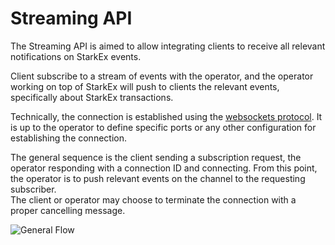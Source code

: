 
# Streaming API

The Streaming API is aimed to allow integrating clients to receive all relevant notifications on StarkEx events.

Client subscribe to a stream of events with the operator, and the operator working on top of StarkEx will push to clients the relevant events, specifically about StarkEx transactions.

Technically, the connection is established using the [websockets protocol](https://datatracker.ietf.org/doc/html/rfc6455). It is up to the operator to define specific ports or any other configuration for establishing the connection.

The general sequence is the client sending a subscription request, the operator responding with a connection ID and connecting.
From this point, the operator is to push relevant events on the channel to the requesting subscriber.  
The client or operator may choose to terminate the connection with a proper cancelling message.


![General Flow](https://www.plantuml.com/plantuml/png/LSz1geCm4CRn_PnYbkyjTFQb56_WmXECSGe17KDcKkZj6ssBTHVu_VE5TEQSlImp0AHwYY4cLiUXZ1Po72KZ6mudwvDazdMN7c30veRz1UrxvQ_6lDX_bMlJR1HMLGaULyKuGTks6-r2v9dL-8to47KZsf9ZkEWnVLhwUU5Jf5s8JXaHkkGbAhjCjGn1pEvbdfy0q8bEzVil)


